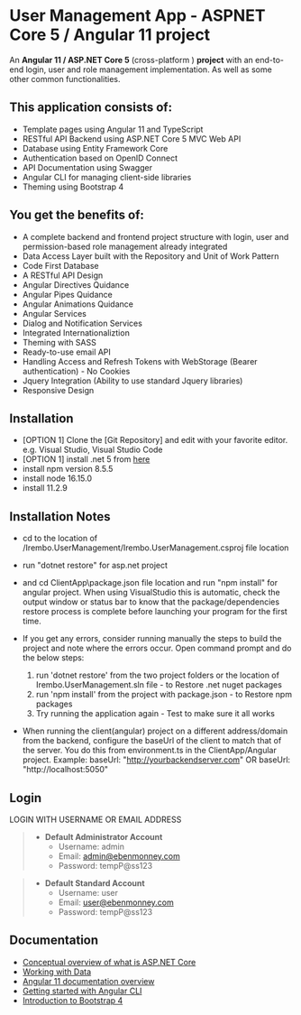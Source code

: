 # **User Management App** - ASPNET Core 5 / Angular 11 project


An **Angular 11 / ASP.NET Core 5** (cross-platform ) **project** with an end-to-end login, user and role management implementation.
As well as some other common functionalities.


## This application consists of:

*   Template pages using Angular 11 and TypeScript
*   RESTful API Backend using ASP.NET Core 5 MVC Web API
*   Database using Entity Framework Core
*   Authentication based on OpenID Connect
*   API Documentation using Swagger
*   Angular CLI for managing client-side libraries
*   Theming using Bootstrap 4

## You get the benefits of:

*   A complete backend and frontend project structure with login, user and permission-based role management already integrated
*   Data Access Layer built with the Repository and Unit of Work Pattern
*   Code First Database
*   A RESTful API Design
*   Angular Directives Quidance
*   Angular Pipes Quidance
*   Angular Animations Quidance
*   Angular Services
*   Dialog and Notification Services
*   Integrated Internationaliztion
*   Theming with SASS
*   Ready-to-use email API
*   Handling Access and Refresh Tokens with WebStorage (Bearer authentication) - No Cookies
*   Jquery Integration (Ability to use standard Jquery libraries)
*   Responsive Design


## Installation

*   [OPTION 1] Clone the [Git Repository] and edit with your favorite editor. e.g. Visual Studio, Visual Studio Code
*   [OPTION 1] install .net 5 from <a href='https://dotnet.microsoft.com/en-us/download/dotnet/5.0'> here </a>
*   install npm version 8.5.5
*   install node 16.15.0
*   install 11.2.9


## Installation Notes

*   cd to the location of  /Irembo.UserManagement/Irembo.UserManagement.csproj file location
*   run "dotnet restore" for asp.net project
*   and cd ClientApp\package.json file location and run "npm install" for angular project.
    When using VisualStudio this is automatic, check the output window or status bar to know that the package/dependencies restore process is complete before      launching your program for the first time.
    
*   If you get any errors, consider running manually the steps to build the project and note where the errors occur.
    Open command prompt and do the below steps:  
    1. run 'dotnet restore' from the two project folders or the location of Irembo.UserManagement.sln file  - to Restore .net nuget packages
	2. run 'npm install' from the project with package.json - to Restore npm packages
	3. Try running the application again - Test to make sure it all works
*	When running the client(angular) project on a different address/domain from the backend, configure the baseUrl of the client to match that of the server.
	You do this from environment.ts in the ClientApp/Angular project.
	Example: baseUrl: "http://yourbackendserver.com" OR baseUrl: "http://localhost:5050"


## Login

LOGIN WITH USERNAME OR EMAIL ADDRESS
> * **Default Administrator Account**
>   * Username: admin
>   * Email:    admin@ebenmonney.com
>   * Password: tempP@ss123



> * **Default Standard Account**
>   * Username: user
>   * Email:    user@ebenmonney.com
>   * Password: tempP@ss123


## Documentation

*   [Conceptual overview of what is ASP.NET Core](https://go.microsoft.com/fwlink/?LinkId=518008)
*   [Working with Data](https://docs.microsoft.com/en-us/ef/#pivot=efcore)
*   [Angular 11 documentation overview](https://angular.io/guide/quickstart)
*   [Getting started with Angular CLI](https://cli.angular.io)
*   [Introduction to Bootstrap 4](https://getbootstrap.com/docs/4.1/getting-started/introduction)
